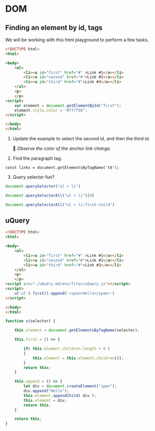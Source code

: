# DOM

## Finding an element by id, tags

We will be working with this html playground to perform a few tasks.

```html |{type: 'playground'}
<!DOCTYPE html>
<html>

<body>
    <ul>
        <li><a id="first" href="#" >Link #1</a></li>
        <li><a id="second" href="#">Link #2</a></li>
        <li><a id="third" href="#">Link #3</a></li>
    </ul>
    <p>
    </p>
<script>
    var element = document.getElementById("first");
    element.style.color = "#ff7f50";
</script>    

</body>
</html>
```

1. Update the example to select the second id, and then the third id.  

   👀 _Observe the color of the anchor link change._

2. Find the paragraph tag. 

```
const links = document.getElementsByTagName('td');
```

3. Query selector fun?

```js
document.querySelector("ul > li")
```

```js
document.querySelectorAll("ul > li")[0]

document.querySelectorAll("ul > li:first-child")
```

## uQuery

```html |{type: 'playground'}
<!DOCTYPE html>
<html>

<body>
    <ul>
        <li><a id="first" href="#" >Link #1</a></li>
        <li><a id="second" href="#">Link #2</a></li>
        <li><a id="third" href="#">Link #3</a></li>
    </ul>
    <p>
    </p>
<script src="./uQuery.md/env/files/uQuery.js"></script>
<script>
    u('ul').first().append('<span>Hello</span>')
</script>

</body>
</html>
```


```js |{type: 'file', path: '/Course/Pages/DOM/uQuery.js'}
function u(selector) {

    this.element = document.getElementsByTagName(selector);

    this.first = () => {

        if( this.element.children.length > 0 )
        {
            this.element = this.element.children[0];
        }
        return this;
    }

    this.append = () => {
        let div = document.createElement("span");
        div.append("Hello");
        this.element.appendChild( div );
        this.element = div;        
        return this;
    }

    return this;
}
```